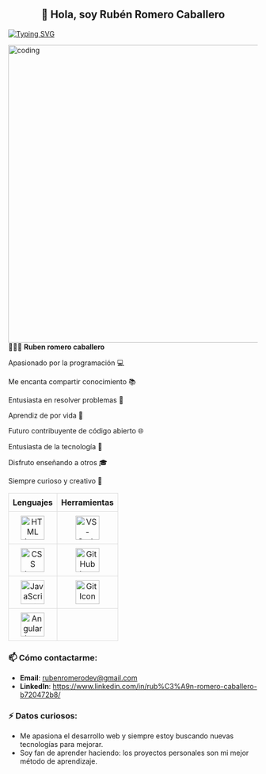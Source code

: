 ## <h2 align="center">👋 Hola, soy Rubén Romero Caballero</h2>
<!-- SVG TYPING -->
[![Typing SVG](https://readme-typing-svg.herokuapp.com?color=007FFF&size=35&center=true&vCenter=true&width=1000&lines=Hola+👋;¡Bienvenido+a+mi+perfil+de+GitHub!+🤗;Mi+nombre+es+Rubén+Romero+Caballero+👨🏾;Soy+estudiante+de+ingeniería+informática+🧑🏾‍🎓;Me+apasiona+la+programación+💻;Me+encanta+compartir+conocimientos+📚;Soy+un+entusiasta+de+resolver+problemas+🧩;Soy+aprendiz+de+por+vida+📖;Me+gustaría+ser+contribuyente+de+código+abierto+🌐;Programar+es+mi+pasión+❤️;Soy+un+entusiasta+de+la+tecnología+🚀;Disfruto+enseñar+a+otros+🎓;Siempre+soy+curioso+y+creativo+🧠)](https://git.io/typing-svg)

<!-- ILLUSTRATION'S IMAGE -->
<img align="right" alt ="coding" width="600" src="https://technostupid.com/frontend/images/95116-coder.gif">

<!-- DESCRIPTION -->
👨🏾‍💻 **Ruben romero caballero**

Apasionado por la programación 💻

Me encanta compartir conocimiento 📚

Entusiasta en resolver problemas 🧩

Aprendiz de por vida 📖

Futuro contribuyente de código abierto 🌐

Entusiasta de la tecnología 🚀

Disfruto enseñando a otros 🎓

Siempre curioso y creativo 🧠
<!-- LANGUAGE & TOOLS -->
<table style="width: 100%; border-collapse: collapse; text-align: center;">
  <tr>
    <th style="border: 1px solid #ddd; padding: 8px;">Lenguajes</th>
    <th style="border: 1px solid #ddd; padding: 8px;">Herramientas</th>
  </tr>
  <tr>
    <td style="border: 1px solid #ddd; padding: 8px;">
      <a href="https://developer.mozilla.org/en-US/docs/Web/HTML">
        <img height="48px" width="48px" alt="HTML Icon" src="https://skillicons.dev/icons?i=html"/>
      </a>
    </td>
    <td style="border: 1px solid #ddd; padding: 8px;">
      <a href="https://code.visualstudio.com/">
        <img height="48px" width="48px" alt="VS-Code Icon" src="https://skillicons.dev/icons?i=vscode"/>
      </a>
    </td>
  </tr>
  <tr>
    <td style="border: 1px solid #ddd; padding: 8px;">
      <a href="https://developer.mozilla.org/en-US/docs/Web/CSS">
        <img height="48px" width="48px" alt="CSS Icon" src="https://skillicons.dev/icons?i=css"/>
      </a>
    </td>
    <td style="border: 1px solid #ddd; padding: 8px;">
      <a href="https://github.com/">
        <img height="48px" width="48px" alt="GitHub Icon" src="https://skillicons.dev/icons?i=github"/>
      </a>
    </td>
  </tr>
  <tr>
    <td style="border: 1px solid #ddd; padding: 8px;">
      <a href="https://developer.mozilla.org/en-US/docs/Web/JavaScript">
        <img height="48px" width="48px" alt="JavaScript Icon" src="https://skillicons.dev/icons?i=javascript"/>
      </a>
    </td>
    <td style="border: 1px solid #ddd; padding: 8px;">
      <a href="https://git-scm.com/">
        <img height="48px" width="48px" alt="Git Icon" src="https://skillicons.dev/icons?i=git"/>
      </a>
    </td>
  </tr>
  <tr>
    <td style="border: 1px solid #ddd; padding: 8px;">
      <a href="https://angular.io/">
        <img height="48px" width="48px" alt="Angular Icon" src="https://skillicons.dev/icons?i=angular"/>
      </a>
    </td>
    <td style="border: 1px solid #ddd; padding: 8px;"></td>
  </tr>
</table>

### 📫 Cómo contactarme:

- **Email**: rubenromerodev@gmail.com
- **LinkedIn**: https://www.linkedin.com/in/rub%C3%A9n-romero-caballero-b720472b8/
  
### ⚡ Datos curiosos:

- Me apasiona el desarrollo web y siempre estoy buscando nuevas tecnologías para mejorar.
- Soy fan de aprender haciendo: los proyectos personales son mi mejor método de aprendizaje.

